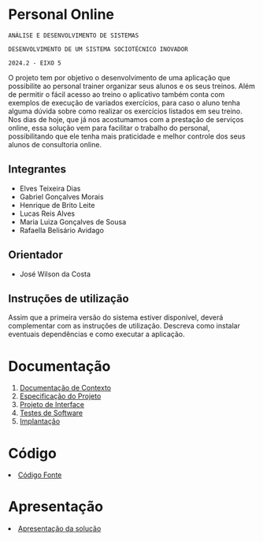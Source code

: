 # Personal Online

`ANÁLISE E DESENVOLVIMENTO DE SISTEMAS`

`DESENVOLVIMENTO DE UM SISTEMA SOCIOTÉCNICO INOVADOR`

`2024.2 - EIXO 5`

O projeto tem por objetivo o desenvolvimento de uma aplicação que possibilite ao personal trainer organizar seus alunos e os seus treinos. Além de permitir o fácil acesso ao treino o aplicativo também conta com exemplos de execução de variados exercícios, para caso o aluno tenha alguma dúvida sobre como realizar os exercícios listados em seu treino. Nos dias de hoje, que já nos acostumamos com a prestação de serviços online, essa solução vem para facilitar o trabalho do personal, possibilitando que ele tenha mais praticidade e melhor controle dos seus alunos de consultoria online. 

## Integrantes

* Elves Teixeira Dias
* Gabriel Gonçalves Morais
* Henrique de Brito Leite
* Lucas Reis Alves
* Maria Luiza Gonçalves de Sousa
* Rafaella Belisário Avidago

## Orientador

* José Wilson da Costa

## Instruções de utilização

Assim que a primeira versão do sistema estiver disponível, deverá complementar com as instruções de utilização. Descreva como instalar eventuais dependências e como executar a aplicação.

# Documentação

<ol>
<li><a href="documentos/01-Documentação de Contexto.md"> Documentação de Contexto</a></li>
<li><a href="documentos/02-Especificação do Projeto.md"> Especificação do Projeto</a></li>
<li><a href="documentos/03-Projeto de Interface.md"> Projeto de Interface</a></li>
<li><a href="documentos/04-Testes de Software.md"> Testes de Software</a></li>
<li><a href="documentos/05-Implantação.md"> Implantação</a></li>
</ol>

# Código

<li><a href="src/README.md"> Código Fonte</a></li>

# Apresentação

<li><a href="presentation/README.md"> Apresentação da solução</a></li>
